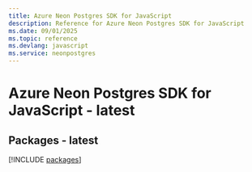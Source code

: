 ```yaml
---
title: Azure Neon Postgres SDK for JavaScript
description: Reference for Azure Neon Postgres SDK for JavaScript
ms.date: 09/01/2025
ms.topic: reference
ms.devlang: javascript
ms.service: neonpostgres
---
```

# Azure Neon Postgres SDK for JavaScript - latest
## Packages - latest
[!INCLUDE [packages](neon-postgres-index.md)]